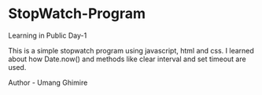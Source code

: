 # StopWatch-Program
Learning in Public Day-1

This is a simple stopwatch program using javascript, html and css. I learned about how Date.now() and methods like clear interval and set timeout are used.

Author - Umang Ghimire